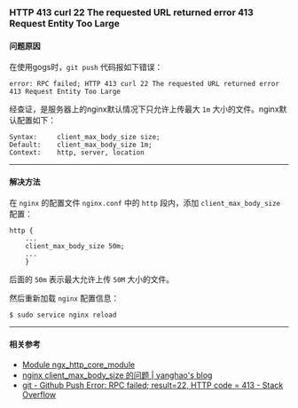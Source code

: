 ### HTTP 413 curl 22 The requested URL returned error 413 Request Entity Too Large

#### 问题原因

在使用gogs时，`git push` 代码报如下错误：

```
error: RPC failed; HTTP 413 curl 22 The requested URL returned error 413 Request Entity Too Large
```

经查证，是服务器上的nginx默认情况下只允许上传最大 `1m` 大小的文件。nginx默认配置如下：

```
Syntax:		client_max_body_size size;
Default:	client_max_body_size 1m;
Context:	http, server, location
```

***

#### 解决方法

在 `nginx` 的配置文件 `nginx.conf` 中的 `http` 段内，添加 `client_max_body_size` 配置：

```
http {
	...
	client_max_body_size 50m;
	...
	}
```

后面的 `50m` 表示最大允许上传 `50M` 大小的文件。

然后重新加载 `nginx` 配置信息：

```
$ sudo service nginx reload
```

***

#### 相关参考

* [Module ngx_http_core_module](http://nginx.org/en/docs/http/ngx_http_core_module.html#client_max_body_size)
* [nginx client_max_body_size 的问题 | yanghao&#039;s blog](http://yanghao.org/blog/archives/365)
* [git - Github Push Error: RPC failed; result=22, HTTP code = 413 - Stack Overflow](http://stackoverflow.com/questions/7489813/github-push-error-rpc-failed-result-22-http-code-413)

